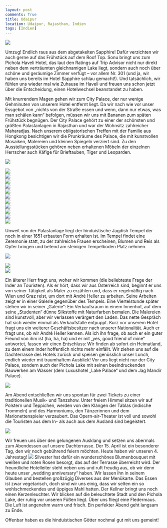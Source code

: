 ```yaml
---
layout: post
comments: True
title: Udaipur
location: Udaipur, Rajasthan, Indien
tags: [Indien]
---
```

<p>
<a href='http://whataboutas.data.s3.amazonaws.com/images/2015-04-15-udaipur/DSC_1980.JPG' data-lightbox='Post' title='Sonnenuntergang über den Aravalli-Bergen'
><img class='img-wide' src='http://whataboutas.data.s3.amazonaws.com/images/2015-04-15-udaipur/previews/DSC_1980.jpg' /></a>
</p>
<p>
Umzug! Endlich raus aus dem abgetakelten Sapphire! Dafür verzichten wir auch gerne auf das Frühstück auf dem Roof Top.
Sonu bringt uns zum Pichola Haveli Hotel, das laut den Ratings auf Trip Advisor nicht nur direkt neben dem verträumten gleichnamigen Lake liegt, sondern auch noch über schöne und geräumige Zimmer verfügt – vor allem Nr. 301 (und ja, wir haben uns bereits im Hotel Sapphire schlau gemacht!). Und tatsächlich, wir fühlen uns wieder mal wie Zuhause im Haveli und freuen uns schon jetzt über die Entscheidung, einen Hotelwechsel beanstandet zu haben.
</p>
<!--more-->
<p>
Mit knurrendem Magen gehen wir zum City Palace, der nur wenige Gehminuten von unserem Hotel entfernt liegt. Da wir nach wie vor unser Essgebot von „nichts von der Straße essen und wenn, dann nur etwas, was man schälen kann“ befolgen, müssen wir uns mit Bananen zum späten Frühstück begnügen. Der City Palace gehört zu einer der schönsten und größten Palastanlagen in Rajasthan und war der Wohnsitz zahlreicher Maharadjas. Nach unserem obligatorischen Treffen mit der Familie aus Hongkong besichtigen wir die Prunkräume des Palace, die mit kunstvollen Mosaiken, Malereien und kleinen Spiegeln verziert sind. Zu den Ausstellungsstücken gehören neben erhaltenen Möbeln der einzelnen Herrscher auch Käfige für Brieftauben, Tiger und Leoparden.
</p>
<p>
<a href='http://whataboutas.data.s3.amazonaws.com/images/2015-04-15-udaipur/DSC_1807.JPG' data-lightbox='Post' title='City Palace Udaipur'
><img class='img-wide' src='http://whataboutas.data.s3.amazonaws.com/images/2015-04-15-udaipur/DSC_1807.JPG' /></a>
</p>
<div class='image-frame'>
<div class='nailthumb-container square-thumb'><a href='http://whataboutas.data.s3.amazonaws.com/images/2015-04-15-udaipur/DSC_1822_corr.jpg' class='imageslink' data-lightbox='Gallery' title=''
><img class='images' src='http://whataboutas.data.s3.amazonaws.com/images/2015-04-15-udaipur/thumbs/DSC_1822_corr.jpg' /></a>
</div>
<div class='nailthumb-container square-thumb'><a href='http://whataboutas.data.s3.amazonaws.com/images/2015-04-15-udaipur/DSC_1849.JPG' class='imageslink' data-lightbox='Gallery' title=''
><img class='images' src='http://whataboutas.data.s3.amazonaws.com/images/2015-04-15-udaipur/thumbs/DSC_1849.JPG' /></a>
</div>
<div class='nailthumb-container square-thumb'><a href='http://whataboutas.data.s3.amazonaws.com/images/2015-04-15-udaipur/DSC_1859.JPG' class='imageslink' data-lightbox='Gallery' title=''
><img class='images' src='http://whataboutas.data.s3.amazonaws.com/images/2015-04-15-udaipur/thumbs/DSC_1859.JPG' /></a>
</div>
<div class='nailthumb-container square-thumb'><a href='http://whataboutas.data.s3.amazonaws.com/images/2015-04-15-udaipur/DSC_1860.JPG' class='imageslink' data-lightbox='Gallery' title=''
><img class='images' src='http://whataboutas.data.s3.amazonaws.com/images/2015-04-15-udaipur/thumbs/DSC_1860.JPG' /></a>
</div>
<div class='nailthumb-container square-thumb'><a href='http://whataboutas.data.s3.amazonaws.com/images/2015-04-15-udaipur/DSC_1861.JPG' class='imageslink' data-lightbox='Gallery' title=''
><img class='images' src='http://whataboutas.data.s3.amazonaws.com/images/2015-04-15-udaipur/thumbs/DSC_1861.JPG' /></a>
</div>
<div class='nailthumb-container square-thumb'><a href='http://whataboutas.data.s3.amazonaws.com/images/2015-04-15-udaipur/DSC_1871.JPG' class='imageslink' data-lightbox='Gallery' title=''
><img class='images' src='http://whataboutas.data.s3.amazonaws.com/images/2015-04-15-udaipur/thumbs/DSC_1871.JPG' /></a>
</div>
<div class='nailthumb-container square-thumb'><a href='http://whataboutas.data.s3.amazonaws.com/images/2015-04-15-udaipur/DSC_1872.JPG' class='imageslink' data-lightbox='Gallery' title=''
><img class='images' src='http://whataboutas.data.s3.amazonaws.com/images/2015-04-15-udaipur/thumbs/DSC_1872.JPG' /></a>
</div>
<div class='nailthumb-container square-thumb'><a href='http://whataboutas.data.s3.amazonaws.com/images/2015-04-15-udaipur/DSC_1873.JPG' class='imageslink' data-lightbox='Gallery' title=''
><img class='images' src='http://whataboutas.data.s3.amazonaws.com/images/2015-04-15-udaipur/thumbs/DSC_1873.JPG' /></a>
</div>
<div class='nailthumb-container square-thumb'><a href='http://whataboutas.data.s3.amazonaws.com/images/2015-04-15-udaipur/DSC_1880.JPG' class='imageslink' data-lightbox='Gallery' title=''
><img class='images' src='http://whataboutas.data.s3.amazonaws.com/images/2015-04-15-udaipur/thumbs/DSC_1880.JPG' /></a>
</div>
<div class='nailthumb-container square-thumb'><a href='http://whataboutas.data.s3.amazonaws.com/images/2015-04-15-udaipur/DSC_1906.JPG' class='imageslink' data-lightbox='Gallery' title=''
><img class='images' src='http://whataboutas.data.s3.amazonaws.com/images/2015-04-15-udaipur/thumbs/DSC_1906.JPG' /></a>
</div>
<div class='nailthumb-container square-thumb'><a href='http://whataboutas.data.s3.amazonaws.com/images/2015-04-15-udaipur/DSC_1920.JPG' class='imageslink' data-lightbox='Gallery' title='Schulkinder auf dem Heimweg'
><img class='images' src='http://whataboutas.data.s3.amazonaws.com/images/2015-04-15-udaipur/thumbs/DSC_1920.JPG' /></a>
</div>
</div>

Unweit von der Palastanlage liegt der hinduistische Jagdish Tempel der noch in einer 1651 erbauten Form erhalten ist. Im Tempel findet eine Zeremonie statt, zu der zahlreiche Frauen erscheinen, Blumen und Reis als Opfer bringen und betend am steinigen Tempelboden Platz nehmen.
<p>
<a href='http://whataboutas.data.s3.amazonaws.com/images/2015-04-15-udaipur/DSC_1928_corr.jpg' data-lightbox='Post' title='Zeremonie im Jagdish-Tempel'><img class='img-wide' src='http://whataboutas.data.s3.amazonaws.com/images/2015-04-15-udaipur/DSC_1928_corr.jpg' /></a>
</p>
<div class='image-frame'>
<div class='nailthumb-container square-thumb'><a href='http://whataboutas.data.s3.amazonaws.com/images/2015-04-15-udaipur/DSC_1935.JPG' class='imageslink' data-lightbox='Gallery' title='Opfergabe'><img class='images' src='http://whataboutas.data.s3.amazonaws.com/images/2015-04-15-udaipur/thumbs/DSC_1935.JPG' /></a>
</div>
<div class='nailthumb-container square-thumb'><a href='http://whataboutas.data.s3.amazonaws.com/images/2015-04-15-udaipur/DSC_1937.JPG' class='imageslink' data-lightbox='Gallery' title='Steiler Weg zum Tempel'><img class='images' src='http://whataboutas.data.s3.amazonaws.com/images/2015-04-15-udaipur/thumbs/DSC_1937.JPG' /></a>
</div>
</div>
<p>
Ein älterer Herr fragt uns, woher wir kommen (die beliebteste Frage der Inder an Touristen). Als er hört, dass wir aus Österreich sind, beginnt er uns von seiner Tätigkeit als Maler zu erzählen und, dass er regelmäßig nach Wien und Graz reist, um dort mit André Heller zu arbeiten. Seine Arbeiten zeigt er in einer Galerie gegenüber des Tempels. Eine Viertelstunde später stehen wir in seiner „Galerie“: Ein Verkaufsraum in einem Innenhof, auf dem seine „Studenten“ dünne Silkstoffe mit Naturfarben bemalen. Die Malereien sind kunstvoll, aber wir verlassen verärgert den Laden. Das nette Gespräch hat sich wieder einmal als Verkaufsfalle entpuppt. Kurz vor unserem Hotel fragt uns ein weiterer Geschäftsbesitzer nach unserer Nationalität. Auch er fragt uns, ob wir André Heller kennen. Als ich ihn frage, ob auch er ein guter Freund von ihm ist (ha, ha, ha) und er mit „yes, good friend of mine“ antwortet, fassen wir einen Entschluss: Wir finden ab sofort ein Heimatland, zu dem einem Inder hoffentlich nichts mehr einfällt.
Wir ziehen uns auf die Dachterrasse des Hotels zurück und speisen genüsslich unser Lunch, endlich wieder mit traumhaftem Ausblick! Vor uns liegt nicht nur der City Palace, sondern auch der Pichola Lake mit seinen beeindruckenden Bauwerken am Wasser (dem Luxushotel „Lake Palace“ und dem Jag Mandir Palace).
</p>
<p>
<a href='http://whataboutas.data.s3.amazonaws.com/images/2015-04-15-udaipur/DSC_1972.JPG' data-lightbox='Post' title='Auf der Dachterrasse des Hotel Picholi Haveli'><img class='img-wide' src='http://whataboutas.data.s3.amazonaws.com/images/2015-04-15-udaipur/DSC_1972.JPG' /></a>
</p>
<p>
Am Abend entschließen wir uns spontan für zwei Tickets zu einer traditionellen Musik- und Tanzshow. Unter freiem Himmel sitzen wir auf Polstern und Teppichen, werden von den Klängen der Tablas (indische Trommeln) und des Harmoniums, den Tänzerinnen und dem Marionettenspieler verzaubert. Das Opern-air-Theater ist voll und sowohl die Touristen aus dem In- als auch aus dem Ausland sind begeistert.
</p>
<p>
<a href='http://whataboutas.data.s3.amazonaws.com/images/2015-04-15-udaipur/DSC_2021.JPG' data-lightbox='Post' title='Einer der typisch rajasthanischen Tänze, im Bagore Ki Haveli'><img class='img-wide' src='http://whataboutas.data.s3.amazonaws.com/images/2015-04-15-udaipur/DSC_2021.JPG' /></a>
</p>
<p>
Wir freuen uns über den gelungenen Ausklang und setzen uns abermals zum Abendessen auf unsere Dachterrasse. Der 15. April ist ein besonderer Tag, den wir noch gebührend feiern möchten. Heute haben wir unseren 4. Jahrestag!
<a href='http://whataboutas.data.s3.amazonaws.com/images/2015-04-15-udaipur/DSC_2046.JPG' class='imageslink' data-lightbox='Post' title='Noch schnell im Zimmer bloggen, mit Blick auf die City'><img class='rechts' src='http://whataboutas.data.s3.amazonaws.com/images/2015-04-15-udaipur/thumbs/DSC_2046.JPG' /></a>
Silvester hat dafür ein wunderschönes Blumenbouquet mit weißen und roten Rosen besorgt, das auf der Terrasse überreicht wird. Der freundliche Hotelleiter steht neben uns und ruft freudig aus, ob wir denn heute unser „wedding anniversary“ haben. Wir lassen ihn in seinem Glauben und bestellen großzügig Diverses aus der Menükarte. Das Essen ist zwar vegetarisch, doch sind wir uns einig, dass wir selten ein so wohlschmeckendes und üppiges Mahl hatten. Der Kellner bringt uns noch einen Kerzenleuchter. Wir blicken auf die beleuchtete Stadt und den Pichola Lake, der ruhig vor unseren Füßen liegt. Über uns fliegt eine Fledermaus. Die Luft ist angenehm warm und frisch. Ein perfekter Abend geht langsam zu Ende.
</p>
<p>
Offenbar haben es die hinduistischen Götter nochmal gut mit uns gemeint!
</p>
